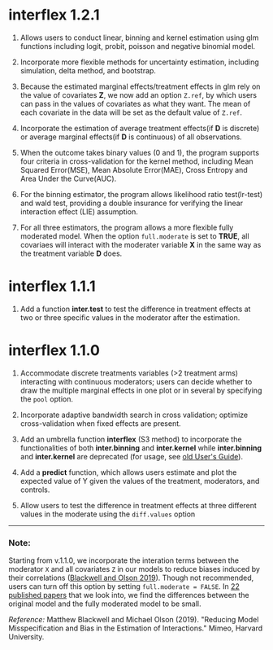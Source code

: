 # interflex 1.2.1

1. Allows users to conduct linear, binning and kernel estimation using glm functions including logit, probit, poisson and negative binomial model. 

2. Incorporate more flexible methods for uncertainty estimation, including simulation, delta method, and bootstrap.

3. Because the estimated marginal effects/treatment effects in glm rely on the value of covariates **Z**, we now add an option `Z.ref`, by which users can pass in the values of covariates as what they want. The mean of each covariate in the data will be set as the default value of `Z.ref`.

4. Incorporate the estimation of average treatment effects(if **D** is discrete) or average marginal effects(if **D** is continuous) of all observations.

5. When the outcome takes binary values (0 and 1), the program supports four criteria in cross-validation for the kernel method, including Mean Squared Error(MSE), Mean Absolute Error(MAE), Cross Entropy and Area Under the Curve(AUC). 

6. For the binning estimator, the program allows likelihood ratio test(lr-test) and wald test, providing a double insurance for verifying the linear interaction effect (LIE) assumption.

7. For all three estimators, the program allows a more flexible fully moderated model. When the option `full.moderate` is set to **TRUE**, all covariaes will interact with the moderater variable **X** in the same way as the treatment variable **D** does.


# interflex 1.1.1

1. Add a function **inter.test** to test the difference in treatment effects at two or three specific values in the moderator after the estimation.

# interflex 1.1.0

1. Accommodate discrete treatments variables (>2 treatment arms) interacting with continuous moderators; users can decide whether to draw the multiple marginal effects in one plot or in several by specifying the `pool` option.

2. Incorporate adaptive bandwidth search in cross validation; optimize cross-validation when  fixed effects are present.

3. Add an umbrella function **interflex** (S3 method) to incorporate the functionalities of both **inter.binning** and **inter.kernel** while **inter.binning** and **inter.kernel** are deprecated (for usage, see [old User's Guide](https://yiqingxu.org/packages/interflex/RGuide_1.0.9.html)).

4. Add a **predict** function, which allows users estimate and plot the expected value of Y given the values of the treatment, moderators, and controls. 

5. Allow users to test the difference in treatment effects at three different values in the moderate using the `diff.values` option

---

### Note:

Starting from v.1.1.0, we incorporate the interation terms between the moderator `X` and all covariates `Z` in our models to reduce biases induced by their correlations ([Blackwell and Olson 2019](https://www.mattblackwell.org/research/lasso-inters/)). Though not recommended, users can turn off this option by setting `full.moderate = FALSE`. In [22 published papers](https://yiqingxu.org/packages/interflex/SI_update.pdf) that we look into, we find the differences between the original model and the fully moderated model to be small. 

*Reference:* Matthew Blackwell and Michael Olson (2019). "Reducing Model Misspecification and Bias in the Estimation of Interactions." Mimeo, Harvard University.
